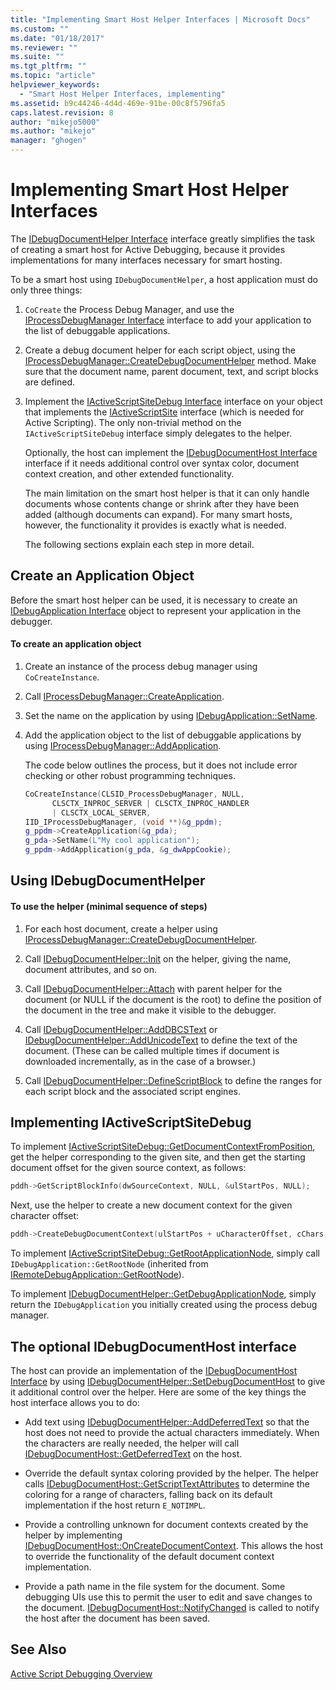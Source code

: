 ```yaml
---
title: "Implementing Smart Host Helper Interfaces | Microsoft Docs"
ms.custom: ""
ms.date: "01/18/2017"
ms.reviewer: ""
ms.suite: ""
ms.tgt_pltfrm: ""
ms.topic: "article"
helpviewer_keywords:
  - "Smart Host Helper Interfaces, implementing"
ms.assetid: b9c44246-4d4d-469e-91be-00c8f5796fa5
caps.latest.revision: 8
author: "mikejo5000"
ms.author: "mikejo"
manager: "ghogen"
---
```

# Implementing Smart Host Helper Interfaces
The [IDebugDocumentHelper Interface](../winscript/reference/idebugdocumenthelper-interface.md) interface greatly simplifies the task of creating a smart host for Active Debugging, because it provides implementations for many interfaces necessary for smart hosting.

 To be a smart host using `IDebugDocumentHelper`, a host application must do only three things:

1. `CoCreate` the Process Debug Manager, and use the [IProcessDebugManager Interface](../winscript/reference/iprocessdebugmanager-interface.md) interface to add your application to the list of debuggable applications.

2. Create a debug document helper for each script object, using the [IProcessDebugManager::CreateDebugDocumentHelper](../winscript/reference/iprocessdebugmanager-createdebugdocumenthelper.md) method. Make sure that the document name, parent document, text, and script blocks are defined.

3. Implement the [IActiveScriptSiteDebug Interface](../winscript/reference/iactivescriptsitedebug-interface.md) interface on your object that implements the [IActiveScriptSite](../winscript/reference/iactivescriptsite.md) interface (which is needed for Active Scripting). The only non-trivial method on the `IActiveScriptSiteDebug` interface simply delegates to the helper.

   Optionally, the host can implement the [IDebugDocumentHost Interface](../winscript/reference/idebugdocumenthost-interface.md) interface if it needs additional control over syntax color, document context creation, and other extended functionality.

   The main limitation on the smart host helper is that it can only handle documents whose contents change or shrink after they have been added (although documents can expand). For many smart hosts, however, the functionality it provides is exactly what is needed.

   The following sections explain each step in more detail.

## Create an Application Object
 Before the smart host helper can be used, it is necessary to create an [IDebugApplication Interface](../winscript/reference/idebugapplication-interface.md) object to represent your application in the debugger.

#### To create an application object

1.  Create an instance of the process debug manager using `CoCreateInstance`.

2.  Call [IProcessDebugManager::CreateApplication](../winscript/reference/iprocessdebugmanager-createapplication.md).

3.  Set the name on the application by using [IDebugApplication::SetName](../winscript/reference/idebugapplication-setname.md).

4.  Add the application object to the list of debuggable applications by using [IProcessDebugManager::AddApplication](../winscript/reference/iprocessdebugmanager-addapplication.md).

     The code below outlines the process, but it does not include error checking or other robust programming techniques.

    ```cpp
    CoCreateInstance(CLSID_ProcessDebugManager, NULL,
          CLSCTX_INPROC_SERVER | CLSCTX_INPROC_HANDLER
          | CLSCTX_LOCAL_SERVER,
    IID_IProcessDebugManager, (void **)&g_ppdm);
    g_ppdm->CreateApplication(&g_pda);
    g_pda->SetName(L"My cool application");
    g_ppdm->AddApplication(g_pda, &g_dwAppCookie);
    ```

## Using IDebugDocumentHelper

#### To use the helper (minimal sequence of steps)

1.  For each host document, create a helper using [IProcessDebugManager::CreateDebugDocumentHelper](../winscript/reference/iprocessdebugmanager-createdebugdocumenthelper.md).

2.  Call [IDebugDocumentHelper::Init](../winscript/reference/idebugdocumenthelper-init.md) on the helper, giving the name, document attributes, and so on.

3.  Call [IDebugDocumentHelper::Attach](../winscript/reference/idebugdocumenthelper-attach.md) with parent helper for the document (or NULL if the document is the root) to define the position of the document in the tree and make it visible to the debugger.

4.  Call [IDebugDocumentHelper::AddDBCSText](../winscript/reference/idebugdocumenthelper-adddbcstext.md) or [IDebugDocumentHelper::AddUnicodeText](../winscript/reference/idebugdocumenthelper-addunicodetext.md) to define the text of the document. (These can be called multiple times if document is downloaded incrementally, as in the case of a browser.)

5.  Call [IDebugDocumentHelper::DefineScriptBlock](../winscript/reference/idebugdocumenthelper-definescriptblock.md) to define the ranges for each script block and the associated script engines.

## Implementing IActiveScriptSiteDebug
 To implement [IActiveScriptSiteDebug::GetDocumentContextFromPosition](../winscript/reference/iactivescriptsitedebug-getdocumentcontextfromposition.md), get the helper corresponding to the given site, and then get the starting document offset for the given source context, as follows:

```cpp
pddh->GetScriptBlockInfo(dwSourceContext, NULL, &ulStartPos, NULL);
```

 Next, use the helper to create a new document context for the given character offset:

```cpp
pddh->CreateDebugDocumentContext(ulStartPos + uCharacterOffset, cChars, &pddcNew);
```

 To implement [IActiveScriptSiteDebug::GetRootApplicationNode](../winscript/reference/iactivescriptsitedebug-getrootapplicationnode.md), simply call `IDebugApplication::GetRootNode` (inherited from [IRemoteDebugApplication::GetRootNode](../winscript/reference/iremotedebugapplication-getrootnode.md)).

 To implement [IDebugDocumentHelper::GetDebugApplicationNode](../winscript/reference/idebugdocumenthelper-getdebugapplicationnode.md), simply return the `IDebugApplication` you initially created using the process debug manager.

## The optional IDebugDocumentHost interface
 The host can provide an implementation of the [IDebugDocumentHost Interface](../winscript/reference/idebugdocumenthost-interface.md) by using [IDebugDocumentHelper::SetDebugDocumentHost](../winscript/reference/idebugdocumenthelper-setdebugdocumenthost.md) to give it additional control over the helper. Here are some of the key things the host interface allows you to do:

-   Add text using [IDebugDocumentHelper::AddDeferredText](../winscript/reference/idebugdocumenthelper-adddeferredtext.md) so that the host does not need to provide the actual characters immediately. When the characters are really needed, the helper will call [IDebugDocumentHost::GetDeferredText](../winscript/reference/idebugdocumenthost-getdeferredtext.md) on the host.

-   Override the default syntax coloring provided by the helper. The helper calls [IDebugDocumentHost::GetScriptTextAttributes](../winscript/reference/idebugdocumenthost-getscripttextattributes.md) to determine the coloring for a range of characters, falling back on its default implementation if the host return `E_NOTIMPL`.

-   Provide a controlling unknown for document contexts created by the helper by implementing [IDebugDocumentHost::OnCreateDocumentContext](../winscript/reference/idebugdocumenthost-oncreatedocumentcontext.md). This allows the host to override the functionality of the default document context implementation.

-   Provide a path name in the file system for the document. Some debugging UIs use this to permit the user to edit and save changes to the document. [IDebugDocumentHost::NotifyChanged](../winscript/reference/idebugdocumenthost-notifychanged.md) is called to notify the host after the document has been saved.

## See Also
 [Active Script Debugging Overview](../winscript/active-script-debugging-overview.md)